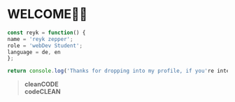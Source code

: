 # WELCOME🙏🏻


```javascript
const reyk = function() {
name = 'reyk zepper';
role = 'webDev Student';
language = de, en
};

return console.log('Thanks for dropping into my profile, if you're intersted....contact me!?'); 
```

>__cleanCODE__  
>__codeCLEAN__
